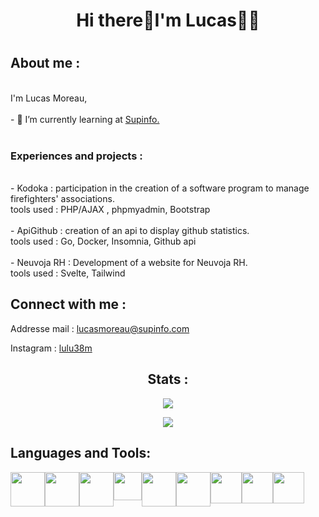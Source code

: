 <!DOCTYPE html>
<html lang="fr">
<head>
    <meta charset="UTF-8">
    <meta http-equiv="X-UA-Compatible" content="IE=edge">
    <meta name="viewport" content="width=device-width, initial-scale=1.0">
    <link rel="stylesheet" href="https://cdn.jsdelivr.net/gh/devicons/devicon@v2.15.1/devicon.min.css">
</head>
  
<body>
<h1 align="center">
  Hi there👋I'm Lucas👩‍💻
<h1>
<h2>
  About me :
</h2>
  <p>
    <br>
    I'm Lucas Moreau, <br> <br>
    - 🌱 I’m currently learning at <a href="https://www.supinfo.com/">Supinfo.</a><br><br>
    <H3>
        Experiences and projects :
    </H3> <br>
      - Kodoka : participation in the creation of a software program to manage firefighters' associations. <br>
       tools used :  PHP/AJAX , phpmyadmin, Bootstrap
        <br><br>
    - ApiGithub : creation of an api to display github statistics. <br>
         tools used : Go, Docker, Insomnia, Github api
        <br><br>
    - Neuvoja RH : Development of a website for Neuvoja RH. <br>
         tools used : Svelte, Tailwind

  </p>
  
  <h2>
    Connect with me :
  </h2>
  
<p>
    Addresse mail : 
    <a href="mailto:lucas.moreau@supinfo.com">lucasmoreau@supinfo.com</a>
</p>
<p>
    Instagram :
    <a href="https://www.instagram.com/lulu_38m/">lulu38m</a>
</p>
<div class="stats" align="center">
<h2>
    Stats :
  </h2>
  <img src="http://158.178.197.230:8080/stats/language">
  <p align="center" style="margin-top="><img src="https://komarev.com/ghpvc/?username=lulu38m&label=Profile%20views&color=0e75b6&style=flat"/></p>
</div>
 <h2>
    Languages and Tools:
  </h2>
  <div class="logo" style="display:flex">
  <img src="https://cdn.jsdelivr.net/gh/devicons/devicon/icons/html5/html5-original-wordmark.svg" height="55" width="55" />
  <img src="https://cdn.jsdelivr.net/gh/devicons/devicon/icons/css3/css3-original-wordmark.svg" height="55" width="55"/> 
  <img src="https://cdn.jsdelivr.net/gh/devicons/devicon/icons/php/php-original.svg"  height="55" width="55" />
  <img src="https://cdn.jsdelivr.net/gh/devicons/devicon/icons/javascript/javascript-plain.svg"  height="45" width="45"/>
  <img src="https://cdn.jsdelivr.net/gh/devicons/devicon/icons/mysql/mysql-plain-wordmark.svg" height="55" width="55"/>
  <img src="https://cdn.jsdelivr.net/gh/devicons/devicon/icons/python/python-original.svg" height="55" width="55" />
  <img src="https://cdn.jsdelivr.net/gh/devicons/devicon/icons/svelte/svelte-original.svg" height="50" width="50" />
 <img src="https://cdn.jsdelivr.net/gh/devicons/devicon/icons/go/go-original.svg" height="50" width="50" />
 <img src="https://cdn.jsdelivr.net/gh/devicons/devicon/icons/docker/docker-original.svg" height="50" width="50" />
  </div>
  </body>
